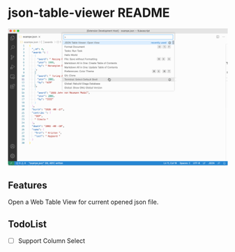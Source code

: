 # json-table-viewer README

![tutorial](./yuqueCli.gif)


## Features

Open a Web Table View for current opened json file.

## TodoList

* [ ] Support Column Select